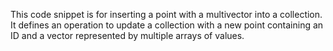 This code snippet is for inserting a point with a multivector into a collection. It defines an operation to update a collection with a new point containing an ID and a vector represented by multiple arrays of values.